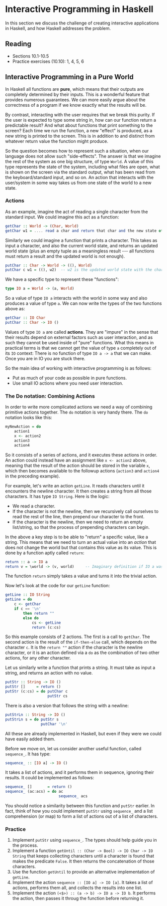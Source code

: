 # Interactive Programming in Haskell

In this section we discuss the challenge of creating interactive applications in Haskell, and how Haskell addresses the problem.

## Reading

- Sections 10.1-10.5
- Practice exercises (10.10): 1, 4, 5, 6

## Interactive Programming in a Pure World

In Haskell all functions are **pure**, which means that their outputs are completely determined by their inputs. This is a wonderful feature that provides numerous guarantees. We can more easily argue about the correctness of a program if we know exactly what the results will be.

By contrast, interacting with the user requires that we break this purity. If the user is expected to type some string in, how can our function return a predictable result? And what about functions that print something to the screen? Each time we run the function, a new "effect" is produced, as a new string is printed to the screen. This is in addition to and distinct from whatever return value the function might produce.

So the question becomes how to represent such a situation, when our language does not allow such "side-effects". The answer is that we imagine the rest of the system as one big structure, of type `World`. A value of this type represents the state of the system, including what files are open, what is shown on the screen via the standard output, what has been read from the keyboard/standard input, and so on. An action that interacts with the user/system in some way takes us from one state of the world to a new state.

### Actions

As an example, imagine the act of reading a single character from the standard input. We could imagine this act as a function:
```haskell
getChar :: World -> (Char, World)
getChar w1 = .... read a char and return that char and the new state of the world.
```
Similarly we could imagine a function that prints a character. This takes as input a character, and also the current world state, and returns an updated world state (plus an empty tuple as a meaningless result --- all functions must return a result and the updated world is not enough).
```haskell
putChar :: Char -> World -> ((), World)
putChar c w1 = ((), w2)  -- w2 is the updated world state with the character printed
```

We have a specific type to represent these "functions":
```haskell
type IO a = World -> (a, World)
```
So a value of type `IO a` interacts with the world in some way and also produces a value of type `a`. We can now write the types of the two functions above as:
```haskell
getChar :: IO Char
putChar :: Char -> IO ()
```
Values of type `IO a` are called **actions**. They are "impure" in the sense that their results depend on external factors such as user interaction, and as such they cannot be used inside of "pure" functions. What this means in practical terms is that we cannot get the value of type `a` completely out of its `IO` context: There is no function of type `IO a -> a` that we can make. Once you are in IO you are stuck there.

So the main idea of working with interactive programming is as follows:

- Put as much of your code as possible in pure functions.
- Use small IO actions where you need user interaction.

### The Do notation: Combining Actions

In order to write more complicated actions we need a way of combining primitive actions together. The `do` notation is very handy there. The `do` notation looks like this:
```haskell
myNewAction = do
    action1
    x <- action2
    action3
    action4
```
So it consists of a series of actions, and it executes these actions in order. An action could instead have an assignment like `x <- action2` above, meaning that the result of the action should be stored in the variable `x`, which then becomes available to the followup actions (`action3` and `action4` in the preceding example).

For example, let's write an action `getLine`. It reads characters until it encounters the newline character. It then creates a string from all those characters. It has type `IO String`. Here is the logic:

- We read a character.
- If the character is not the newline, then we recursively call ourselves to read the rest of the line, then prepend our character to the front.
- If the character is the newline, then we need to return an empty list/string, so that the process of prepending characters can begin.

In the above a key step is to be able to "return" a specific value, like a string. This means that we need to turn an actual value into an *action* that does not change the world but that contains this value as its value. This is done by a function aptly called `return`:
```haskell
return :: a -> IO a
return v = \world -> (v, world)     -- Imaginary definition if IO a was really World ->...
```
The function `return` simply takes a value and turns it into the trivial action.

Now let's look at the code for our `getLine` function:
```haskell
getLine :: IO String
getLine = do
    c <- getChar
    if c == '\n'
        then return ""
        else do
            cs <- getLine
            return (c:cs)
```

So this example consists of 2 actions. The first is a call to `getChar`. The second action is the result of the `if-then-else` call, which depends on the character `c`. It is the `return ""` action if the character is the newline character, or it is an action defined via a `do` as the combination of two other actions, for any other character.

Let us similarly write a function that prints a string. It must take as input a string, and returns an action with no value.
```haskell
putStr :: String -> IO ()
putStr []     = return ()
putStr (c:cs) = do putChar c
                   putStr cs
```
There is also a version that follows the string with a newline:
```haskell
putStrLn :: String -> IO ()
putStrLn s = do putStr s
                putChar '\n'
```

All these are already implemented in Haskell, but even if they were we could have easily added them.

Before we move on, let us consider another useful function, called `sequence_`.  It has type:
```haskell
sequence_ :: [IO a] -> IO ()
```
It takes a list of actions, and it performs them in sequence, ignoring their results. It could be implemented as follows:
```haskell
sequence_ []       = return ()
sequence_ (ac:acs) = do ac
                        sequence_ acs
```
You should notice a similarity between this function and `putStr` earlier. In fact, think of how you could implement `putStr` using `sequence_` and a list comprehension (or map) to form a list of actions out of a list of characters.

### Practice

1. Implement `putStr` using `sequence_`. The types should help guide you in the process.
2. Implement a function `getUntil :: (Char -> Bool) -> IO Char -> IO String` that keeps collecting characters until a character is found that makes the predicate `False`. It then returns the concatenation of those characters.
3. Use the function `getUntil` to provide an alternative implementation of `getLine`.
4. Implement the action `sequence :: [IO a] -> IO [a]`. It takes a list of actions, performs them all, and collects the results into one list.
5. Implement the action `(<$>) :: (a -> b) -> IO a -> IO b`. It performs the action, then passes it throug the function before returning it.
